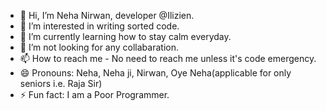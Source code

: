 - 👋 Hi, I’m Neha Nirwan, developer @Ilizien.
- 👀 I’m interested in writing sorted code.
- 🌱 I’m currently learning how to stay calm everyday.
- 💞️ I’m not looking for any collabaration.
- 📫 How to reach me - No need to reach me unless it's code emergency.
- 😄 Pronouns: Neha, Neha ji, Nirwan, Oye Neha(applicable for only seniors i.e. Raja Sir)
- ⚡ Fun fact: I am a Poor Programmer.

<!---
TheNehaNirwan/TheNehaNirwan is a ✨ special ✨ repository because its `README.md` (this file) appears on your GitHub profile.
You can click the Preview link to take a look at your changes.
--->

